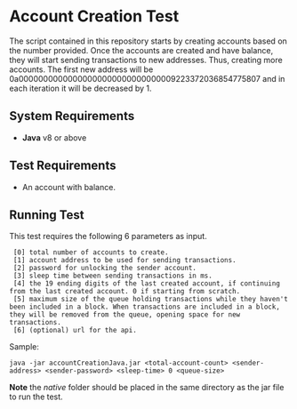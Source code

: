 # Account Creation Test

The script contained in this repository starts by creating accounts based on the number provided. Once the accounts are created and have balance, they will start sending transactions to new addresses. Thus, creating more accounts. The first new address will be 0a00000000000000000000000000000009223372036854775807 and in each iteration it will be decreased by 1.

## System Requirements

* **Java** v8 or above

## Test Requirements

* An account with balance.

## Running Test

This test requires the following 6 parameters as input.

```
 [0] total number of accounts to create.
 [1] account address to be used for sending transactions.
 [2] password for unlocking the sender account.
 [3] sleep time between sending transactions in ms.
 [4] the 19 ending digits of the last created account, if continuing from the last created account. 0 if starting from scratch.
 [5] maximum size of the queue holding transactions while they haven't been included in a block. When transactions are included in a block, they will be removed from the queue, opening space for new transactions.
 [6] (optional) url for the api.
```
Sample:
```
java -jar accountCreationJava.jar <total-account-count> <sender-address> <sender-password> <sleep-time> 0 <queue-size>

```
**Note**
the _native_ folder should be placed in the same directory as the jar file to run the test.

